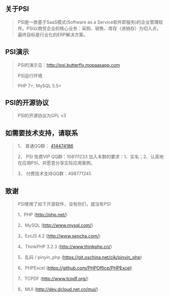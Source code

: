 关于PSI
-------------
>PSI是一款基于SaaS模式(Software as a Service软件即服务)的企业管理软件。PSI以商贸企业的核心业务：采购、销售、库存（进销存）为切入点，最终目标是行业化的ERP解决方案。
>

PSI演示
-------------
>PSI的演示见：<a target="_blank" href="http://psi.butterfly.mopaasapp.com">http://psi.butterfly.mopaasapp.com</a>
>
>PSI运行环境
>
>PHP 7+, MySQL 5.5+


PSI的开源协议
-------------
>PSI的开源协议为GPL v3

如需要技术支持，请联系
-------------
>1、 普通QQ群： <a target="_blank" href="http://shang.qq.com/wpa/qunwpa?idkey=64808ce24f2a3186ccb1f37aad9ed591bcc4fb257d09749753aca98c6c73e400">414474186</a>
>
>2、 PSI 免费VIP QQ群：108111233
> 加入本群的要求：1、实名；2、认真地在应用PSI，并愿意分享实际应用案例。
>
>3、 付费技术支持QQ群：498771245

致谢
-------------
>PSI使用了如下开源软件，没有你们，就没有PSI
> 
>1、PHP (http://php.net/)
>
>2、MySQL (http://www.mysql.com/)
>
>3、ExtJS 4.2 (http://www.sencha.com/)
>
>4、ThinkPHP 3.2.3 (http://www.thinkphp.cn/)
>
>5、乱码 / pinyin_php (https://git.oschina.net/cik/pinyin_php)
>
>6、PHPExcel (https://github.com/PHPOffice/PHPExcel)
>
>7、TCPDF (http://www.tcpdf.org/)
>
>8、MUI (http://dev.dcloud.net.cn/mui/)